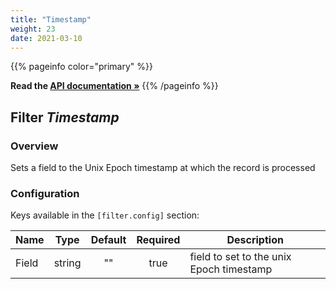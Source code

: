 ```yaml
---
title: "Timestamp"
weight: 23
date: 2021-03-10
---
```

{{% pageinfo color="primary" %}}

**Read the [API documentation &raquo;](https://pkg.go.dev/github.com/AdRoll/baker/filter#Timestamp)**
{{% /pageinfo %}}

## Filter *Timestamp*

### Overview
Sets a field to the Unix Epoch timestamp at which the record is processed

### Configuration

Keys available in the `[filter.config]` section:

|Name|Type|Default|Required|Description|
|----|:--:|:-----:|:------:|-----------|
| Field| string| ""| true| field to set to the unix Epoch timestamp|

